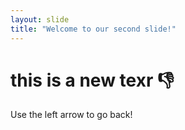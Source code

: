 ```yaml
---
layout: slide
title: "Welcome to our second slide!"
---
```

# this is a new texr 👎
Use the left arrow to go back!
